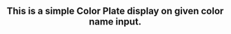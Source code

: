 <div align="center">
    <h2>This is a simple Color Plate display on given color name input.<br></h2>
</div>
